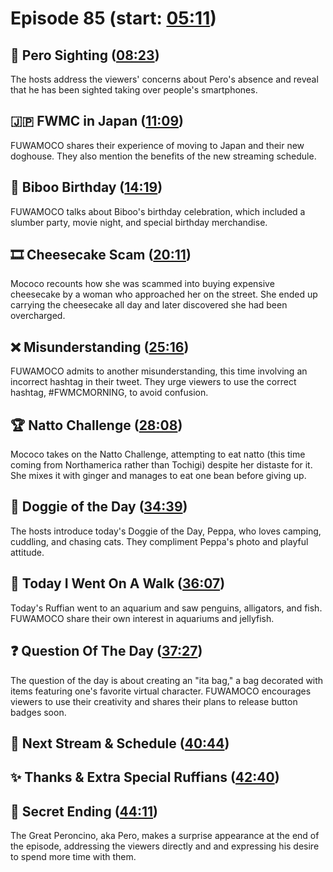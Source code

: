 # Episode 85 (start: [05:11](https://youtu.be/3vjDKAjuN90?t=05m11s))

## 👀 Pero Sighting ([08:23](https://youtu.be/3vjDKAjuN90?t=08m23s))

The hosts address the viewers' concerns about Pero's absence and reveal that he has been sighted taking over people's smartphones.

## 🇯🇵 FWMC in Japan ([11:09](https://youtu.be/3vjDKAjuN90?t=11m09s))

FUWAMOCO shares their experience of moving to Japan and their new doghouse. They also mention the benefits of the new streaming schedule.

## 🎂 Biboo Birthday ([14:19](https://youtu.be/3vjDKAjuN90?t=14m19s))

FUWAMOCO talks about Biboo's birthday celebration, which included a slumber party, movie night, and special birthday merchandise.

## 🎞️ Cheesecake Scam ([20:11](https://youtu.be/3vjDKAjuN90?t=20m11s))

Mococo recounts how she was scammed into buying expensive cheesecake by a woman who approached her on the street. She ended up carrying the cheesecake all day and later discovered she had been overcharged.

## ❌ Misunderstanding ([25:16](https://youtu.be/3vjDKAjuN90?t=25m16s))

FUWAMOCO admits to another misunderstanding, this time involving an incorrect hashtag in their tweet. They urge viewers to use the correct hashtag, #FWMCMORNING, to avoid confusion.

## 🏆 Natto Challenge ([28:08](https://youtu.be/3vjDKAjuN90?t=28m08s))

Mococo takes on the Natto Challenge, attempting to eat natto (this time coming from Northamerica rather than Tochigi) despite her distaste for it. She mixes it with ginger and manages to eat one bean before giving up.

## 🐶 Doggie of the Day ([34:39](https://youtu.be/3vjDKAjuN90?t=34m39s))

The hosts introduce today's Doggie of the Day, Peppa, who loves camping, cuddling, and chasing cats. They compliment Peppa's photo and playful attitude.

## 🚶 Today I Went On A Walk ([36:07](https://youtu.be/3vjDKAjuN90?t=36m07s))

Today's Ruffian went to an aquarium and saw penguins, alligators, and fish. FUWAMOCO share their own interest in aquariums and jellyfish.

## ❓ Question Of The Day ([37:27](https://youtu.be/3vjDKAjuN90?t=37m27s))

The question of the day is about creating an "ita bag," a bag decorated with items featuring one's favorite virtual character. FUWAMOCO encourages viewers to use their creativity and shares their plans to release button badges soon.

## 📅 Next Stream & Schedule ([40:44](https://youtu.be/3vjDKAjuN90?t=40m44s))

## ✨ Thanks & Extra Special Ruffians ([42:40](https://youtu.be/3vjDKAjuN90?t=42m40s))

## 🤫 Secret Ending ([44:11](https://youtu.be/3vjDKAjuN90?t=44m11s))

The Great Peroncino, aka Pero, makes a surprise appearance at the end of the episode, addressing the viewers directly and and expressing his desire to spend more time with them.
